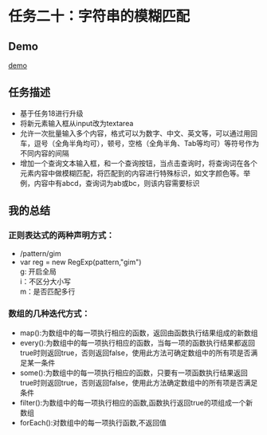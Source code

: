 # 任务二十：字符串的模糊匹配
## Demo
[demo](https://happymia.github.io/ife/task3/index.html)

## 任务描述
* 基于任务18进行升级
* 将新元素输入框从input改为textarea
* 允许一次批量输入多个内容，格式可以为数字、中文、英文等，可以通过用回车，逗号（全角半角均可），顿号，空格（全角半角、Tab等均可）等符号作为不同内容的间隔
* 增加一个查询文本输入框，和一个查询按钮，当点击查询时，将查询词在各个元素内容中做模糊匹配，将匹配到的内容进行特殊标识，如文字颜色等。举例，内容中有abcd，查询词为ab或bc，则该内容需要标识
## 我的总结

### 正则表达式的两种声明方式：
  
* /pattern/gim
* var reg = new RegExp(pattern,"gim")<br>
g: 开启全局 <br>
i：不区分大小写<br>
m：是否匹配多行<br>
 [^0-9a-zA-Z]:匹配任意不在[]中的字符<br>
  
### 数组的几种迭代方式：
* map():为数组中的每一项执行相应的函数，返回由函数执行结果组成的新数组<br>
* every():为数组中的每一项执行相应的函数，当每一项的函数执行结果都返回true时则返回true，否则返回false，使用此方法可确定数组中的所有项是否满足某一条件<br>
* some():为数组中的每一项执行相应的函数，只要有一项函数执行结果返回true时则返回true，否则返回false，使用此方法确定数组中的所有项是否满足条件<br>
* filter():为数组中的每一项执行相应的函数,函数执行返回true的项组成一个新数组<br>
* forEach():对数组中的每一项执行函数,不返回值<br>
